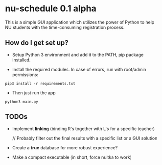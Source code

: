 # nu-schedule 0.1 alpha #

This is a simple GUI application which utilizes the power of Python to help NU students with the time-consuming registration process.

## How do I get set up? ##

* Setup Python 3 environment and add it to the PATH, pip package installed.

* Install the required modules. In case of errors, run with root/admin permissions:
```
pip3 install -r requirements.txt
```

* Then just run the app
```
python3 main.py
```

## TODOs ##

* Implement __linking__ (binding R's together with L's for a specific teacher) 

	// Probably filter out the final results with a specific list or a GUI solution

* Create a __true__ database for more robust experience?
	 
* Make a compact executable (in short, force nuitka to work)
